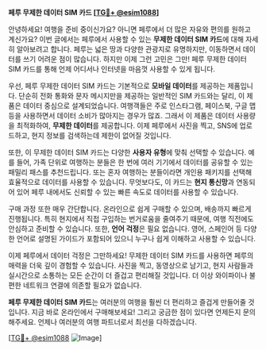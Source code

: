 **페루 무제한 데이터 SIM 카드 [[TG💪+ @esim1088](https://t.me/s/esim1088)]**

안녕하세요! 여행을 준비 중이신가요? 아니면 페루에서 더 많은 자유와 편의를 원하고 계신가요? 이번 글에서는 페루에서 사용할 수 있는 **무제한 데이터 SIM 카드**에 대해 자세히 알아보려고 합니다. 페루는 넓은 땅과 다양한 관광지로 유명하지만, 이동하면서 데이터를 쓰기 어려운 점이 많습니다. 하지만 이제 그런 고민은 그만! 페루 무제한 데이터 SIM 카드를 통해 언제 어디서나 인터넷을 마음껏 사용할 수 있게 됩니다.

우선, 페루 무제한 데이터 SIM 카드는 기본적으로 **모바일 데이터**를 제공하는 제품입니다. 단순히 전화 통화와 문자 메시지만을 제공하는 일반적인 SIM 카드와는 달리, 이 제품은 데이터 중심으로 설계되었습니다. 여행객들은 주로 인스타그램, 페이스북, 구글 맵 등을 사용하면서 데이터 소비가 많아지는 경우가 많죠. 그래서 이 제품은 데이터 사용량을 최적화하여, **무제한 데이터**를 제공합니다. 이제 페루에서 사진을 찍고, SNS에 업로드하고, 현지 정보를 검색하는데 제한이 없어질 것입니다.

또한, 이 무제한 데이터 SIM 카드는 다양한 **사용자 유형**에 맞춰 선택할 수 있습니다. 예를 들어, 가족 단위로 여행하는 분들은 한 번에 여러 기기에서 데이터를 공유할 수 있는 패밀리 패스를 추천드립니다. 또는 혼자 여행하는 분들이라면 개인용 패키지를 선택해 효율적으로 데이터를 사용할 수 있습니다. 무엇보다도, 이 카드는 **현지 통신망**과 연동되어 있어 페루 내에서도 신뢰할 수 있는 빠른 속도로 데이터를 사용할 수 있습니다.

구매 과정 또한 매우 간단합니다. 온라인으로 쉽게 구매할 수 있으며, 배송까지 빠르게 진행됩니다. 특히 현지에서 직접 구입하는 번거로움을 줄여주기 때문에, 여행 직전에도 안심하고 준비할 수 있습니다. 또한, **언어 걱정**은 필요 없습니다. 영어, 스페인어 등 다양한 언어로 설명된 가이드가 포함되어 있으니 누구나 쉽게 이해하고 사용할 수 있습니다.

이제 페루에서 데이터 걱정은 그만하세요! 무제한 데이터 SIM 카드를 사용하면 페루의 매력을 더욱 깊이 경험할 수 있습니다. 사진을 찍고, 동영상으로 남기고, 현지 사람들과 실시간으로 소통하는 모든 순간이 더 즐겁고 편리해질 것입니다. 더 이상 와이파이나 불편한 네트워크 연결에 의존할 필요가 없습니다.

**페루 무제한 데이터 SIM 카드**는 여러분의 여행을 훨씬 더 편리하고 즐겁게 만들어줄 것입니다. 지금 바로 온라인에서 구매해보세요! 그리고 궁금한 점이 있다면 언제든지 문의해주세요. 언제나 여러분의 여행 파트너로서 최선을 다하겠습니다.

[[TG💪+ @esim1088](https://t.me/s/esim1088) ![Image](https://i.postimg.cc/Y0z9fWf4/image.png)]